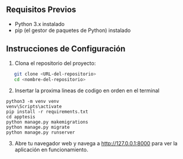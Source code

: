 ## Requisitos Previos

- Python 3.x instalado
- pip (el gestor de paquetes de Python) instalado

## Instrucciones de Configuración

1. Clona el repositorio del proyecto:

```bash
   git clone <URL-del-repositorio>
   cd <nombre-del-repositorio>
```
2. Insertar la proxima lineas de codigo en orden en el terminal
```console
python3 -m venv venv 
venv\Scripts\activate 
pip install -r requirements.txt 
cd apptesis 
python manage.py makemigrations 
python manage.py migrate 
python manage.py runserver 
```
3. Abre tu navegador web y navega a http://127.0.0.1:8000 para ver la aplicación en funcionamiento.
